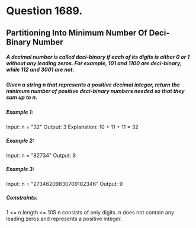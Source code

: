 # Question 1689. 
## Partitioning Into Minimum Number Of Deci-Binary Number
##### A decimal number is called **deci-binary** if each of its digits is either 0 or 1 without any leading zeros. For example, 101 and 1100 are **deci-binary**, while 112 and 3001 are not.

##### Given a string n that represents a positive decimal integer, return the **minimum** number of positive **deci-binary** numbers needed so that they sum up to n.

##### Example 1:

Input: n = "32"
Output: 3
Explanation: 10 + 11 + 11 = 32

##### Example 2:

Input: n = "82734"
Output: 8

##### Example 3:

Input: n = "27346209830709182346"
Output: 9
 

##### Constraints:

1 <= n.length <= 105
n consists of only digits.
n does not contain any leading zeros and represents a positive integer.
